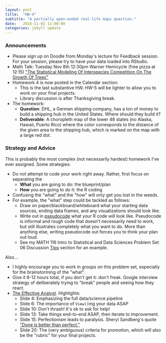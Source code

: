 ```yaml
---
layout: post
title:  "HW-4"
subtitle: "A partially open-ended real-life maps question."
date:   2016-11-02 11:00:00
categories: jekyll update
---
```




### Announcements

* Please sign up on Doodle from Monday's lecture for Feedback session. For your session, please try to have your data loaded into RStudio.
* Math Talk: Tuesday Nov 8th 12:30pm Warner Hemicycle (free pizza at 12:15) <a href = "http://rudeboybert.github.io/presentations/2016-11-01-math_chats.pdf" target = "_blank">"The Statistical Modeling Of Interspecies Competition On The Growth Of Trees"</a>
* Homework 4 is now posted in the Calendar section:
    + This is the last substantive HW. HW-5 will be lighter to allow you to work on your final projects.
    + Library discussion is after Thanksgiving break.
* The homework:
    + **Question**:  DHL, a German shipping company, has a ton of money to build a shipping hub in the United States. Where should they build it?
    + **Deliverable**: A choropleth map of the lower 48 states (no Alaska, Hawaii, Puerto Rico) where the color corresponds to the distance of the given area to the shipping hub, which is marked on the map with a large red dot.



### Strategy and Advice

This is probably the most complex (not necessarily hardest) homework I've ever
assigned. Some strategies:

* Do not attempt to code your work right away. Rather, first focus on separating the
    + **What** you are going to do: the blueprint/plan
    + **How** you are going to do it: the R coding
* Confusing the "what" and the "how" will only get you lost in the weeds.
* For example, the "what" step could be tackled as follows:
    + Draw on paper/blackboard/whiteboard what your starting data sources, ending data frames, and any visualizations should look like. 
    + Write out in 
    [pseudocode](http://image.slidesharecdn.com/pseudocode-111128151539-phpapp02/95/introduction-to-pseudocode-38-638.jpg?cb=1393513763)
    what your R code will look like. Pseudocode is informal and rough code that 
    doesn't necessarily need to work, but still illustrates completely what you want to do.
    More than anything else, writing pseudocode out forces you to think your
    plan out loud.
    + See my MATH 116 Intro to Statistical and Data Sciences Problem Set 06 Discussion <a href ="https://rudeboybert.github.io/MATH116/assets/PS/PS-06_discussion.html" target ="_blank">Tips</a> section for an example.


Also...

* I highly encourage you to work in groups on this problem set, especially for the brainstorming of the "what".
* Give it 8-12 hours total, if you don't get it: don't freak. Google interview strategy of deliberately trying to "break" people and seeing how they react.
* <a href = "{{ site.baseurl }}/assets/Effective_Analyst.pdf" target = "_blank">The Effective Analyst</a>. Highlights:
    + Slide 4: Emphasizing the full data/science pipeline
    + Slide 6: The importance of `View()`ing your data ASAP
    + Slide 10: Don't thrash! It's ok to ask for help!
    + Slide 13: Take things end-to-end ASAP, then iterate to improvement.
    + Slide 15: Perfectionism leads to paralysis. Sheryl Sandberg's quote ["Done is better than perfect."](http://www.businessinsider.com/sheryl-sandberg-lean-in-2013-2)
    + Slide 20: The (very ambiguous) criteria for promotion, which will also be the "rubric" for your final projects.



